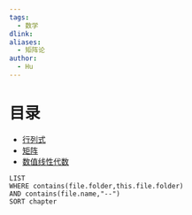 ```yaml
---
tags:
  - 数学
dlink: 
aliases:
  - 矩阵论
author:
  - Hu
---
```

# 目录

- [行列式](行列式/--行列式--.md)
- [矩阵](矩阵/--矩阵--.md)
- [数值线性代数](数值线性代数/--数值线性代数--.md)

```dataview
LIST
WHERE contains(file.folder,this.file.folder)
AND contains(file.name,"--")
SORT chapter
```
